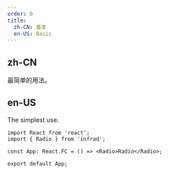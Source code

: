 ```yaml
---
order: 0
title:
  zh-CN: 基本
  en-US: Basic
---
```


## zh-CN

最简单的用法。

## en-US

The simplest use.

```tsx
import React from 'react';
import { Radio } from 'infrad';

const App: React.FC = () => <Radio>Radio</Radio>;

export default App;
```
